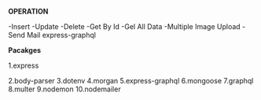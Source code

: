 **OPERATION**

-Insert 
-Update 
-Delete
-Get By Id
-Gel All Data
-Multiple Image Upload
-Send Mail
express-graphql

**Pacakges**

1.express



2.body-parser
3.dotenv
4.morgan
5.express-graphql
6.mongoose
7.graphql
8.multer
9.nodemon
10.nodemailer
